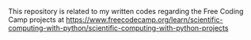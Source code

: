 This repository is related to my written codes regarding the Free Coding Camp projects at
https://www.freecodecamp.org/learn/scientific-computing-with-python/scientific-computing-with-python-projects
